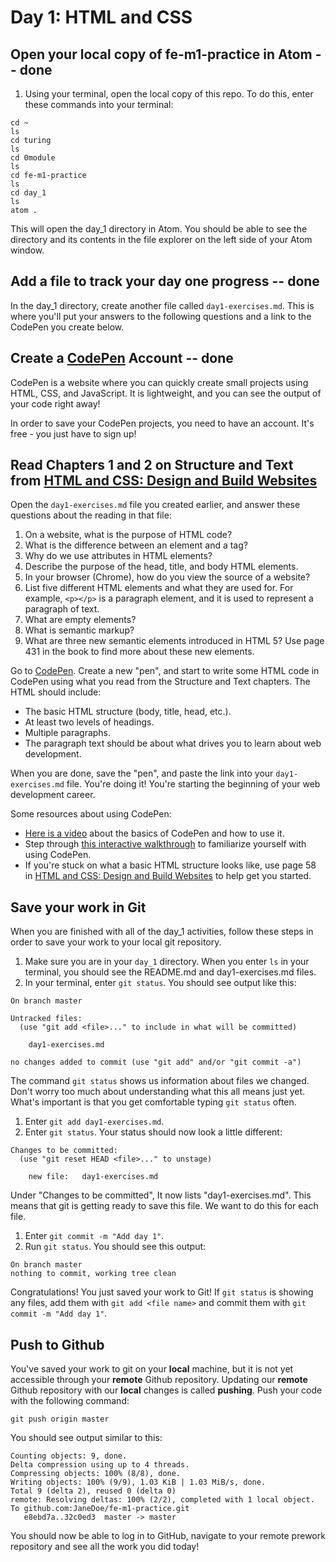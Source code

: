 # Day 1: HTML and CSS

## Open your local copy of fe-m1-practice in Atom -- __done__

1. Using your terminal, open the local copy of this repo. To do this, enter these commands into your terminal:

```
cd ~
ls
cd turing
ls
cd 0module
ls
cd fe-m1-practice
ls
cd day_1
ls
atom .
```

This will open the day_1 directory in Atom. You should be able to see the directory and its contents in the file explorer on the left side of your Atom window.

## Add a file to track your day one progress -- __done__

In the day_1 directory, create another file called `day1-exercises.md`. This is where you'll put your answers to the following questions and a link to the CodePen you create below.

## Create a [CodePen](https://codepen.io) Account -- __done__

CodePen is a website where you can quickly create small projects using HTML, CSS, and JavaScript. It is lightweight, and you can see the output of your code right away!

In order to save your CodePen projects, you need to have an account. It's free - you just have to sign up!

## Read Chapters 1 and 2 on Structure and Text from [HTML and CSS: Design and Build Websites](http://www.amazon.com/HTML-CSS-Design-Build-Websites/dp/1118008189/ref=sr_1_3?ie=UTF8&qid=1459879147&sr=8-3&keywords=duckett)

Open the `day1-exercises.md` file you created earlier, and answer these questions about the reading in that file:

1.  On a website, what is the purpose of HTML code?
2.  What is the difference between an element and a tag?
3.  Why do we use attributes in HTML elements?
4.  Describe the purpose of the head, title, and body HTML elements.
5.  In your browser (Chrome), how do you view the source of a website?
6.  List five different HTML elements and what they are used for. For example, `<p></p>` is a paragraph element, and it is used to represent a paragraph of text.
7.  What are empty elements?
8.  What is semantic markup?
9.  What are three new semantic elements introduced in HTML 5? Use page 431 in the book to find more about these new elements.

Go to [CodePen](https://codepen.io). Create a new "pen", and start to write some HTML code in CodePen using what you read from the Structure and Text chapters. The HTML should include:

*   The basic HTML structure (body, title, head, etc.).
*   At least two levels of headings.
*   Multiple paragraphs.
*   The paragraph text should be about what drives you to learn about web development.

When you are done, save the "pen", and paste the link into your `day1-exercises.md` file. You're doing it! You're starting the beginning of your web development career.

Some resources about using CodePen:

*   [Here is a video](https://www.youtube.com/watch?v=T_k03JH3b24) about the basics of CodePen and how to use it.
*   Step through [this interactive walkthrough](https://codepen.io/pen/tour/welcome/start) to familiarize yourself with using CodePen.
*   If you're stuck on what a basic HTML structure looks like, use page 58 in [HTML and CSS: Design and Build Websites](http://www.amazon.com/HTML-CSS-Design-Build-Websites/dp/1118008189/ref=sr_1_3?ie=UTF8&qid=1459879147&sr=8-3&keywords=duckett) to help get you started.

## Save your work in Git
When you are finished with all of the day_1 activities, follow these steps in order to save your work to your local git repository.

1. Make sure you are in your `day_1` directory. When you enter `ls` in your terminal, you should see the README.md and day1-exercises.md files.
1. In your terminal, enter `git status`. You should see output like this:

```
On branch master

Untracked files:
  (use "git add <file>..." to include in what will be committed)

    day1-exercises.md

no changes added to commit (use "git add" and/or "git commit -a")
```

The command `git status` shows us information about files we changed. Don't worry too much about understanding what this all means just yet. What's important is that you get comfortable typing `git status` often.

1. Enter `git add day1-exercises.md`.
1. Enter `git status`. Your status should now look a little different:

```On branch master
Changes to be committed:
  (use "git reset HEAD <file>..." to unstage)

    new file:   day1-exercises.md

```

Under "Changes to be committed", It now lists "day1-exercises.md". This means that git is getting ready to save this file. We want to do this for each file.

1. Enter `git commit -m "Add day 1"`.
1. Run `git status`. You should see this output:

```
On branch master
nothing to commit, working tree clean
```

Congratulations! You just saved your work to Git! If `git status` is showing any files, add them with `git add <file name>` and commit them with `git commit -m "Add day 1"`.


## Push to Github

You've saved your work to git on your **local** machine, but it is not yet accessible through your **remote** Github repository. Updating our **remote** Github repository with our **local** changes is called **pushing**. Push your code with the following command:

```
git push origin master
```

You should see output similar to this:

```
Counting objects: 9, done.
Delta compression using up to 4 threads.
Compressing objects: 100% (8/8), done.
Writing objects: 100% (9/9), 1.03 KiB | 1.03 MiB/s, done.
Total 9 (delta 2), reused 0 (delta 0)
remote: Resolving deltas: 100% (2/2), completed with 1 local object.
To github.com:JaneDoe/fe-m1-practice.git
   e8ebd7a..32c0ed3  master -> master
```

You should now be able to log in to GitHub, navigate to your remote prework repository and see all the work you did today!
